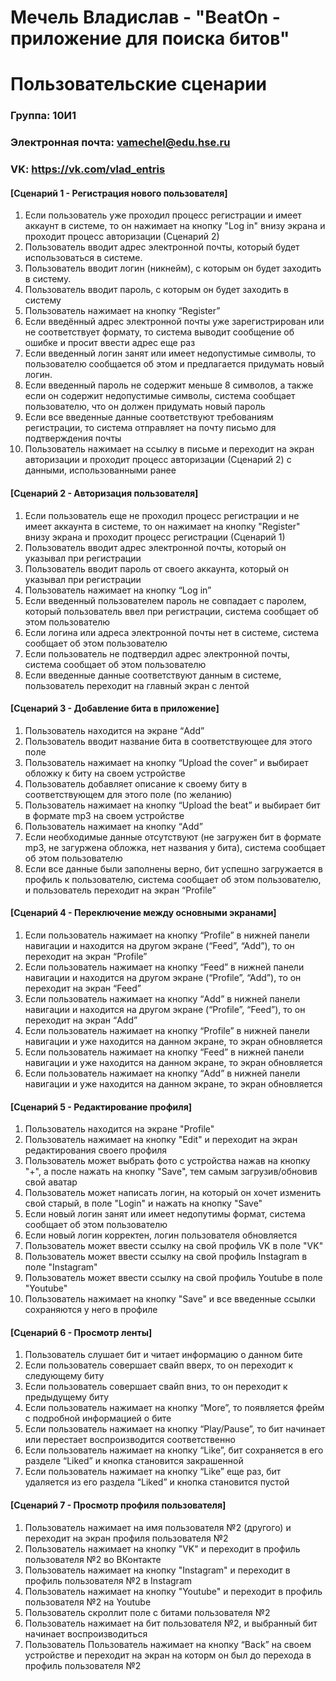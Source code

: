 Мечель Владислав - "BeatOn - приложение для поиска битов"
=========================================================
Пользовательские сценарии
=========================================================
### Группа: 10И1
### Электронная почта: vamechel@edu.hse.ru
### VK: https://vk.com/vlad_entris

#### [Сценарий 1 - Регистрация нового пользователя]
1. Если пользователь уже проходил процесс регистрации и имеет аккаунт в системе, то он нажимает на кнопку "Log in" внизу экрана и проходит процесс авторизации (Сценарий 2)
2. Пользователь вводит адрес электронной почты, который будет использоваться в системе.
3. Пользователь вводит логин (никнейм), с которым он будет заходить в систему.
4. Пользователь вводит пароль, с которым он будет заходить в систему
5. Пользователь нажимает на кнопку “Register”
6. Если введённый адрес электронной почты уже зарегистрирован или не соответствует формату, то система выводит сообщение об ошибке и просит ввести адрес еще раз
7. Если введенный логин занят или имеет недопустимые символы, то пользователю сообщается об этом и предлагается придумать новый логин.
8. Если введенный пароль не содержит меньше 8 символов, а также если он содержит недопустимые символы, система сообщает пользователю, что он должен придумать новый пароль
9. Если все введенные данные соответствуют требованиям регистрации, то система отправляет на почту письмо для подтверждения почты
10. Пользователь нажимает на ссылку в письме и переходит на экран авторизации и проходит процесс авторизации (Сценарий 2) с данными, использованными ранее

#### [Сценарий 2 - Авторизация пользователя]
1. Если пользователь еще не проходил процесс регистрации и не имеет аккаунта в системе, то он нажимает на кнопку "Register" внизу экрана и проходит процесс регистрации (Сценарий 1)
2. Пользователь вводит адрес электронной почты, который он указывал при регистрации
3. Пользователь вводит пароль от своего аккаунта, который он указывал при регистрации 
4. Пользователь нажимает на кнопку “Log in”
5. Если введенный пользователем пароль не совпадает с паролем, который пользователь ввел при регистрации, система сообщает об этом пользователю
6. Если логина или адреса электронной почты нет в системе, система сообщает об этом пользователю
7. Если пользователь не подтвердил адрес электронной почты, система сообщает об этом пользователю
8. Если введенные данные соответствуют данным в системе, пользователь переходит на главный экран с лентой


#### [Сценарий 3 - Добавление бита в приложение]
1. Пользователь находится на экране “Add”
2. Пользователь вводит название бита в соответствующее для этого поле
3. Пользователь нажимает на кнопку “Upload the cover” и выбирает обложку к биту на своем устройстве
4. Пользователь добавляет описание к своему биту в соответствующем для этого поле (по желанию)
5. Пользователь нажимает на кнопку “Upload the beat” и выбирает бит в формате mp3 на своем устройстве
6. Пользователь нажимает на кнопку “Add”
7. Если необходимые данные отсутствуют (не загружен бит в формате mp3, не загуржена обложка, нет названия у бита), система сообщает об этом пользователю
8. Если все данные были заполнены верно, бит успешно загружается в профиль к пользователю, система сообщает об этом пользователю, и пользователь переходит на экран “Profile”


#### [Сценарий 4 - Переключение между основными экранами]
1. Если пользователь нажимает на кнопку “Profile” в нижней панели навигации и находится на другом экране (“Feed”, “Add”), то он переходит на экран “Profile”
2. Если пользователь нажимает на кнопку “Feed” в нижней панели навигации и находится на другом экране (“Profile”, “Add”), то он переходит на экран “Feed”
3. Если пользователь нажимает на кнопку “Add” в нижней панели навигации и находится на другом экране (“Profile”, “Feed”), то он переходит на экран “Add”
4. Если пользователь нажимает на кнопку “Profile” в нижней панели навигации и уже находится на данном экране, то экран обновляется
5. Если пользователь нажимает на кнопку “Feed” в нижней панели навигации и уже находится на данном экране, то экран обновляется
6. Если пользователь нажимает на кнопку “Add” в нижней панели навигации и уже находится на данном экране, то экран обновляется

#### [Сценарий 5 - Редактирование профиля]
1. Пользователь находится на экране "Profile"
2. Пользователь нажимает на кнопку "Edit" и переходит на экран редактирования своего профиля
3. Пользователь может выбрать фото с устройства нажав на кнопку "+", а после нажать на кнопку "Save", тем самым загрузив/обновив свой аватар
4. Пользователь может написать логин, на который он хочет изменить свой старый, в поле "Login" и нажать на кнопку "Save"
5. Если новый логин занят или имеет недопутимы формат, система сообщает об этом пользователю
6. Если новый логин корректен, логин пользователя обновляется
7. Пользователь может ввести ссылку на свой профиль VK в поле "VK"
8. Пользователь может ввести ссылку на свой профиль Instagram в поле "Instagram"
9. Пользователь может ввести ссылку на свой профиль Youtube в поле "Youtube"
10. Пользователь нажимает на кнопку "Save" и все введенные ссылки сохраняются у него в профиле

#### [Сценарий 6 - Просмотр ленты]
1. Пользователь слушает бит и читает информацию о данном бите
2. Если пользователь совершает свайп вверх, то он переходит к следующему биту  
3. Если пользователь совершает свайп вниз, то он переходит к предыдущему биту  
4. Если пользователь нажимает на кнопку “More”, то появляется фрейм с подробной информацией о бите
5. Если пользователь нажимает на кнопку “Play/Pause”, то бит начинает или перестает воспроизводится соответственно
6. Если пользователь нажимает на кнопку “Like”, бит сохраняется в его разделе “Liked” и кнопка становится закрашенной
7. Если пользователь нажимает на кнопку “Like” еще раз, бит удаляется из его раздела “Liked” и кнопка становится пустой

#### [Сценарий 7 - Просмотр профиля пользователя]
1. Пользователь нажимает на имя пользователя №2 (другого) и переходит на экран профиля пользователя №2
2. Пользователь нажимает на кнопку "VK" и переходит в профиль пользователя №2 во ВКонтакте
3. Пользователь нажимает на кнопку "Instagram" и переходит в профиль пользователя №2 в Instagram
4. Пользователь нажимает на кнопку "Youtube" и переходит в профиль пользователя №2 на Youtube
5. Пользователь скроллит поле с битами пользователя №2
6. Пользователь нажимает на бит пользователя №2, и выбранный бит начинает воспроизводиться
7. Пользователь Пользователь нажимает на кнопку “Back” на своем устройстве и переходит на экран на которм он был до перехода в профиль пользователя №2
